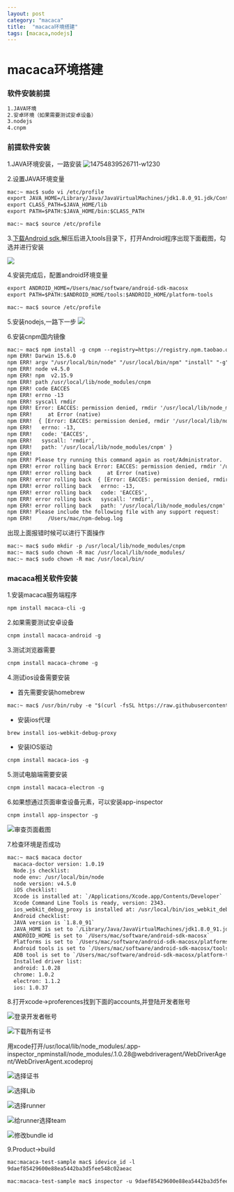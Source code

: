 ```yaml
---
layout: post
category: "macaca"
title:  "macaca环境搭建"
tags: [macaca,nodejs]
---
```


# macaca环境搭建

###  软件安装前提
```xml
1.JAVA环境
2.安卓环境（如果需要测试安卓设备）
3.nodejs   
4.cnpm
```

###  前提软件安装

1.JAVA环境安装，一路安装
![14754839526711-w1230](../assets/14754839526711.jpg)

2.设置JAVA环境变量

```xml
mac:~ mac$ sudo vi /etc/profile
export JAVA_HOME=/Library/Java/JavaVirtualMachines/jdk1.8.0_91.jdk/Contents/Home
export CLASS_PATH=$JAVA_HOME/lib
export PATH=$PATH:$JAVA_HOME/bin:$CLASS_PATH

mac:~ mac$ source /etc/profile
```
3.[下载Android sdk](https://dl.google.com/android/android-sdk_r24.4.1-macosx.zip),解压后进入tools目录下，打开Android程序出现下面截图，勾选并进行安装

![](../assets/14754873177417.jpg)

4.安装完成后，配置android环境变量

```xml
export ANDROID_HOME=/Users/mac/software/android-sdk-macosx
export PATH=$PATH:$ANDROID_HOME/tools:$ANDROID_HOME/platform-tools

mac:~ mac$ source /etc/profile
```

5.安装nodejs,一路下一步
![](../assets/14754875638447.jpg)

6.安装cnpm国内镜像

```xml
mac:~ mac$ npm install -g cnpm --registry=https://registry.npm.taobao.org
npm ERR! Darwin 15.6.0
npm ERR! argv "/usr/local/bin/node" "/usr/local/bin/npm" "install" "-g" "cnpm" "--registry=https://registry.npm.taobao.org"
npm ERR! node v4.5.0
npm ERR! npm  v2.15.9
npm ERR! path /usr/local/lib/node_modules/cnpm
npm ERR! code EACCES
npm ERR! errno -13
npm ERR! syscall rmdir
npm ERR! Error: EACCES: permission denied, rmdir '/usr/local/lib/node_modules/cnpm'
npm ERR!     at Error (native)
npm ERR!  { [Error: EACCES: permission denied, rmdir '/usr/local/lib/node_modules/cnpm']
npm ERR!   errno: -13,
npm ERR!   code: 'EACCES',
npm ERR!   syscall: 'rmdir',
npm ERR!   path: '/usr/local/lib/node_modules/cnpm' }
npm ERR!
npm ERR! Please try running this command again as root/Administrator.
npm ERR! error rolling back Error: EACCES: permission denied, rmdir '/usr/local/lib/node_modules/cnpm'
npm ERR! error rolling back     at Error (native)
npm ERR! error rolling back  { [Error: EACCES: permission denied, rmdir '/usr/local/lib/node_modules/cnpm']
npm ERR! error rolling back   errno: -13,
npm ERR! error rolling back   code: 'EACCES',
npm ERR! error rolling back   syscall: 'rmdir',
npm ERR! error rolling back   path: '/usr/local/lib/node_modules/cnpm' }
npm ERR! Please include the following file with any support request:
npm ERR!     /Users/mac/npm-debug.log

```
出现上面报错时候可以进行下面操作
```xml
mac:~ mac$ sudo mkdir -p /usr/local/lib/node_modules/cnpm
mac:~ mac$ sudo chown -R mac /usr/local/lib/node_modules/
mac:~ mac$ sudo chown -R mac /usr/local/bin/
```

### macaca相关软件安装

1.安装macaca服务端程序

```xml
npm install macaca-cli -g
```

2.如果需要测试安卓设备
```xml
cnpm install macaca-android -g
```

3.测试浏览器需要
```xml
cnpm install macaca-chrome -g
```

4.测试ios设备需要安装

* 首先需要安装homebrew
```xml
mac:~ mac$ /usr/bin/ruby -e "$(curl -fsSL https://raw.githubusercontent.com/Homebrew/install/master/install)"
```

* 安装ios代理
```xml
brew install ios-webkit-debug-proxy
```

* 安装IOS驱动
```xml
cnpm install macaca-ios -g
```

5.测试电脑端需要安装

```xml
cnpm install macaca-electron -g
```

6.如果想通过页面审查设备元素，可以安装app-inspector

```xml
cnpm install app-inspector -g
```
![审查页面截图](../assets/14754890192127.jpg)

7.检查环境是否成功

```xml
mac:~ mac$ macaca doctor
  macaca-doctor version: 1.0.19
  Node.js checklist:
  node env: /usr/local/bin/node
  node version: v4.5.0
  iOS checklist:
  Xcode is installed at: `/Applications/Xcode.app/Contents/Developer`
  Xcode Command Line Tools is ready, version: 2343.
  ios_webkit_debug_proxy is installed at: /usr/local/bin/ios_webkit_debug_proxy
  Android checklist:
  JAVA version is `1.8.0_91`
  JAVA_HOME is set to `/Library/Java/JavaVirtualMachines/jdk1.8.0_91.jdk/Contents/Home`
  ANDROID_HOME is set to `/Users/mac/software/android-sdk-macosx`
  Platforms is set to `/Users/mac/software/android-sdk-macosx/platforms/android-24`
  Android tools is set to `/Users/mac/software/android-sdk-macosx/tools/android`
  ADB tool is set to `/Users/mac/software/android-sdk-macosx/platform-tools/adb`
  Installed driver list:
  android: 1.0.28
  chrome: 1.0.2
  electron: 1.1.2
  ios: 1.0.37
```

8.打开xcode->proferences找到下面的accounts,并登陆开发者账号

![登录开发者帐号](../assets/14755022998321.jpg)

![下载所有证书](../assets/14755023121490.jpg)


用xcode打开/usr/local/lib/node_modules/.app-inspector_npminstall/node_modules/.1.0.28@webdriveragent/WebDriverAgent/WebDriverAgent.xcodeproj

![选择证书](../assets/14755023314919.jpg)

![选择Lib](../assets/14755023396800.jpg)

![选择runner](../assets/14755023488113.jpg)


![给runner选择team](../assets/14755023582886.jpg)

![修改bundle id](../assets/14755023656775.jpg)

9.Product->build

```xml
mac:macaca-test-sample mac$ idevice_id -l
9daef85429600e88ea5442ba3d5fee548c02aeac
```

```xml
mac:macaca-test-sample mac$ inspector -u 9daef85429600e88ea5442ba3d5fee548c02aeac --verbose

```
